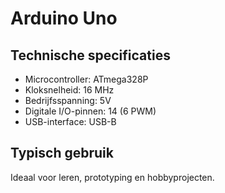 # Arduino Uno

## Technische specificaties

- Microcontroller: ATmega328P
- Kloksnelheid: 16 MHz
- Bedrijfsspanning: 5V
- Digitale I/O-pinnen: 14 (6 PWM)
- USB-interface: USB-B

## Typisch gebruik

Ideaal voor leren, prototyping en hobbyprojecten.
